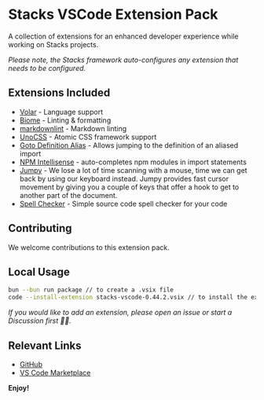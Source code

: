 # Stacks VSCode Extension Pack

A collection of extensions for an enhanced developer experience while working on Stacks projects.

_Please note, the Stacks framework auto-configures any extension that needs to be configured._

## Extensions Included

- [Volar](https://marketplace.visualstudio.com/items?itemName=Vue.volar) - Language support
- [Biome](https://marketplace.visualstudio.com/items?itemName=biomejs.biome) - Linting & formatting
- [markdownlint](https://marketplace.visualstudio.com/items?itemName=DavidAnson.vscode-markdownlint) - Markdown linting
- [UnoCSS](https://marketplace.visualstudio.com/items?itemName=antfu.unocss) - Atomic CSS framework support
- [Goto Definition Alias](https://marketplace.visualstudio.com/items?itemName=antfu.goto-definition-alias) - Allows jumping to the definition of an aliased import
- [NPM Intellisense](https://marketplace.visualstudio.com/items?itemName=christian-kohler.npm-intellisense) - auto-completes npm modules in import statements
- [Jumpy](https://marketplace.visualstudio.com/items?itemName=wmaurer.vscode-jumpy) - We lose a lot of time scanning with a mouse, time we can get back by using our keyboard instead. Jumpy provides fast cursor movement by giving you a couple of keys that offer a hook to get to another part of the document.
- [Spell Checker](https://marketplace.visualstudio.com/items?itemName=streetsidesoftware.code-spell-checker) - Simple source code spell checker for your code

## Contributing

We welcome contributions to this extension pack.

## Local Usage

```bash
bun --bun run package // to create a .vsix file
code --install-extension stacks-vscode-0.44.2.vsix // to install the extension locally
```

_If you would like to add an extension, please open an issue or start a Discussion first 🙏🏼._

## Relevant Links

- [GitHub](https://github.com/stacksjs/stacks)
- [VS Code Marketplace](https://marketplace.visualstudio.com/items?itemName=stacks.vscode-stacks)

**Enjoy!**
